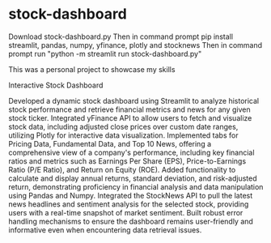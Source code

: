 # stock-dashboard
Download stock-dashboard.py
Then in command prompt pip install streamlit, pandas, numpy, yfinance, plotly and stocknews
Then in command prompt run "python -m streamlit run stock-dashboard.py"

This was a personal project to showcase my skills


Interactive Stock Dashboard

Developed a dynamic stock dashboard using Streamlit to analyze historical stock performance and retrieve financial metrics and news for any given stock ticker.
Integrated yFinance API to allow users to fetch and visualize stock data, including adjusted close prices over custom date ranges, utilizing Plotly for interactive data visualization.
Implemented tabs for Pricing Data, Fundamental Data, and Top 10 News, offering a comprehensive view of a company's performance, including key financial ratios and metrics such as Earnings Per Share (EPS), Price-to-Earnings Ratio (P/E Ratio), and Return on Equity (ROE).
Added functionality to calculate and display annual returns, standard deviation, and risk-adjusted return, demonstrating proficiency in financial analysis and data manipulation using Pandas and Numpy.
Integrated the StockNews API to pull the latest news headlines and sentiment analysis for the selected stock, providing users with a real-time snapshot of market sentiment.
Built robust error handling mechanisms to ensure the dashboard remains user-friendly and informative even when encountering data retrieval issues.
